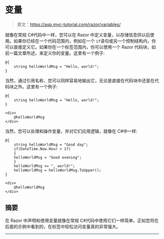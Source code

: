 # 变量

> 原文：<https://asp.mvc-tutorial.com/razor/variables/>

就像在常规 C#代码中一样，您可以在 Razor 中定义变量，以存储信息供以后使用。如果你已经在一个代码范围内，例如在一个 `if`语句或另一个控制结构内，你可以直接定义它。如果你在一个标签范围内，你可以使用一个 Razor 代码块，如前一篇文章所述，来定义你的变量。这里有一个例子:

```
@{ 
    string helloWorldMsg = "Hello, world!";
}
```

当然，通过引用名称，您可以同样容易地输出它，无论是直接在代码块中还是在代码块之外。这里有一个例子:

```
@{ 
    string helloWorldMsg = "Hello, world!";
}

<div>
    @helloWorldMsg
</div>
```

当然，您可以处理和操作变量，并对它们应用逻辑，就像在 C#中一样:

```
@{ 
    string helloWorldMsg = "Good day";
    if(DateTime.Now.Hour > 17)
    {
    helloWorldMsg = "Good evening";
    }
    helloWorldMsg += ", world!";
    helloWorldMsg = helloWorldMsg.ToUpper();
}

<div>
    @helloWorldMsg
</div>
```

<input type="hidden" name="IL_IN_ARTICLE">

## 摘要

在 Razor 中声明和使用变量就像在常规 C#代码中使用它们一样简单。正如您将在后面的示例中看到的，在标签中轻松访问变量真的非常强大。

* * *